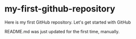 # my-first-github-repository
Here is my first GitHub repository. Let's get started with GitHub

README.md was just updated for the first time, manually.
